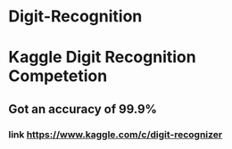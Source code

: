 # Digit-Recognition
# Kaggle Digit Recognition Competetion
## Got an accuracy of 99.9%
### link https://www.kaggle.com/c/digit-recognizer
